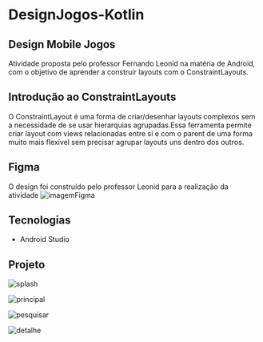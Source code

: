 # DesignJogos-Kotlin

## Design Mobile Jogos
Atividade proposta pelo professor Fernando Leonid na matéria de Android, com o objetivo de aprender a construir layouts com o ConstraintLayouts.

## Introdução ao ConstraintLayouts
O ConstraintLayout é uma forma de criar/desenhar layouts complexos sem a necessidade de se usar hierarquias agrupadas.Essa ferramenta permite criar layout com views relacionadas entre si e com o parent de uma forma muito mais flexível sem precisar agrupar layouts uns dentro dos outros.

## Figma
O design foi construído pelo professor Leonid para a realização da atividade
![imagemFigma](https://user-images.githubusercontent.com/88786336/168147608-6b45afb1-2f39-4b1f-b7d5-95dfd025153b.PNG)

## Tecnologias
* Android Studio

## Projeto 


![splash](https://user-images.githubusercontent.com/88786336/168148679-aa7fb3d3-8ef2-48e5-9ff7-5449fb93af13.png)

![principal](https://user-images.githubusercontent.com/88786336/168148856-2946751e-a66a-447a-94af-54a8534cb43c.PNG)

![pesquisar](https://user-images.githubusercontent.com/88786336/168148994-f878e13b-7f8b-4c2b-9ebe-fd9e2b5fd310.PNG)

![detalhe](https://user-images.githubusercontent.com/88786336/168149024-c3f237f2-4273-48ac-a40a-05ee6a63fd69.PNG)
